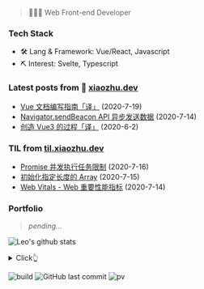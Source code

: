 > 👨🏻‍💻 Web Front-end Developer

### Tech Stack

- 🛠 Lang & Framework: Vue/React, Javascript
- ⛏ Interest: Svelte, Typescript

### Latest posts from 📝 [xiaozhu.dev](https://xiaozhu.dev)

- [Vue 文档编写指南「译」](https://xiaozhu.dev/post/vue-docs-writing-guide/) (2020-7-19)
- [Navigator.sendBeacon API 异步发送数据](https://xiaozhu.dev/post/send-beacon-api/) (2020-7-14)
- [创造 Vue3 的过程「译」](https://xiaozhu.dev/post/the-process-of-making-vue-3/) (2020-6-2)

### TIL from [til.xiaozhu.dev](https://til.xiaozhu.dev)

- [Promise 并发执行任务限制](https://github.com/mopig/til/blob/master/javascript/promise-concurrency.md.md) (2020-7-16)
- [初始化指定长度的 Array](https://github.com/mopig/til/blob/master/javascript/init-array.md.md) (2020-7-15)
- [Web Vitals - Web 重要性能指标](https://github.com/mopig/til/blob/master/web-audit/web-vitals.md) (2020-7-14)

### Portfolio

> *pending...*

![Leo's github stats](https://github-readme-stats.vercel.app/api?username=mopig&show_icons=true&title_color=c1c7cb&icon_color=cfd3d6&text_color=374140&bg_color=e9ebec&hide=["stars","issues"])

<details>
  <summary>Click👆</summary>
  <pre>
  🤷‍♂️
  </pre>
</details>

![build](https://github.com/mopig/mopig/workflows/build/badge.svg)
![GitHub last commit](https://img.shields.io/github/last-commit/mopig/mopig)
![pv](https://pageview.vercel.app/?github_user=mopig)
